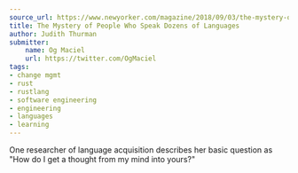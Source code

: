 ```yaml
---
source_url: https://www.newyorker.com/magazine/2018/09/03/the-mystery-of-people-who-speak-dozens-of-languages
title: The Mystery of People Who Speak Dozens of Languages
author: Judith Thurman
submitter:
    name: Og Maciel
    url: https://twitter.com/OgMaciel
tags:
- change mgmt
- rust
- rustlang
- software engineering
- engineering
- languages
- learning
---
```


One researcher of language acquisition describes her basic question as "How do I get a thought from my mind into yours?"
